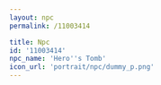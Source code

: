 ```yaml
---
layout: npc
permalink: /11003414

title: Npc
id: '11003414'
npc_name: 'Hero''s Tomb'
icon_url: 'portrait/npc/dummy_p.png'
---
```

